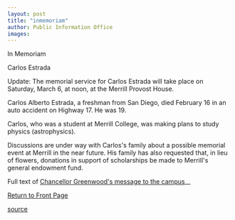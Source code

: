 ```yaml
---
layout: post
title: "inmemoriam"
author: Public Information Office
images:
---
```


In Memoriam

Carlos Estrada

Update: The memorial service for Carlos Estrada will take place on Saturday, March 6, at noon, at the Merrill Provost House.

Carlos Alberto Estrada, a freshman from San Diego, died February 16 in an auto accident on Highway 17. He was 19.

Carlos, who was a student at Merrill College, was making plans to study physics (astrophysics).  

Discussions are under way with Carlos's family about a possible memorial event at Merrill in the near future. His family has also requested that, in lieu of flowers, donations in support of scholarships be made to Merrill's general endowment fund.

Full text of [Chancellor Greenwood's message to the campus][1]__

[Return to Front Page][2]

[1]: http://www.ucsc.edu/news_events/messages/03-04/02-18.estrada.html
[2]: http://currents.ucsc.edu/

[source](http://www1.ucsc.edu/currents/03-04/03-01/inmemoriam.html "Permalink to inmemoriam")
